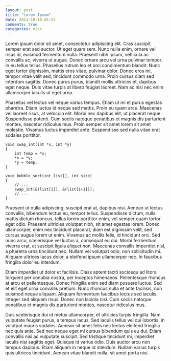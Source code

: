 ```yaml
---
layout: post
title: "Lorem Ipsum"
date: 2013-10-19 01:57
comments: true
categories: misc 
---
```


Lorem ipsum dolor sit amet, consectetur adipiscing elit. Cras suscipit semper erat sed auctor. Ut eget quam sem. Nunc nulla enim, ornare vel risus id, euismod fermentum nulla. Praesent nibh ipsum, vehicula ac convallis ac, viverra ut augue. Donec ornare arcu vel urna pulvinar tempor. In eu tellus tellus. Phasellus rutrum leo et orci condimentum blandit. Nunc eget tortor dignissim, mattis eros vitae, pulvinar dolor. Donec eros mi, tempor vitae velit sed, tincidunt commodo urna. Proin cursus diam sed interdum sagittis. Donec purus purus, blandit mollis ultricies et, dapibus eget neque. Duis vitae turpis at libero feugiat laoreet. Nam ac nisl nec enim ullamcorper iaculis ut eget urna.

Phasellus vel lectus vel neque varius tempus. Etiam ut mi et purus egestas pharetra. Etiam luctus id neque sed mattis. Proin eu quam arcu. Maecenas vel laoreet risus, at vehicula elit. Morbi nec dapibus elit, ut placerat neque. Suspendisse potenti. Cum sociis natoque penatibus et magnis dis parturient montes, nascetur ridiculus mus. Proin semper sit amet lorem sit amet molestie. Vivamus luctus imperdiet ante. Suspendisse sed nulla vitae erat sodales porttitor.
```
void swap_int(int *x, int *y)
{
    int temp = *x;
    *x = *y;
    *y = temp;
}
 
void bubble_sort(int list[], int size)
{
    // ...
    swap_int(&(list[i]), &(list[i+1]));
    // ...
}
```
Praesent ut nulla adipiscing, suscipit erat at, dapibus nisi. Aenean ut lectus convallis, bibendum lectus eu, tempor tellus. Suspendisse dictum, nulla mattis dictum rhoncus, tellus lorem porttitor enim, vel semper quam tortor eget odio. Praesent ultricies volutpat nibh, sit amet egestas lorem. Donec ullamcorper, enim nec tincidunt placerat, diam est dignissim velit, sed cursus augue lorem ut enim. Vivamus ac mollis felis, id tincidunt orci. Sed nunc arcu, scelerisque vel luctus a, consequat eu dui. Morbi fermentum viverra erat, et suscipit ligula aliquet non. Maecenas convallis imperdiet nisl, a pharetra urna tincidunt nec. Nullam vel volutpat odio, non sollicitudin mi. Aliquam ultrices lacus dolor, a eleifend ipsum ullamcorper nec. In faucibus fringilla dolor eu interdum.

Etiam imperdiet ut dolor et facilisis. Class aptent taciti sociosqu ad litora torquent per conubia nostra, per inceptos himenaeos. Pellentesque rhoncus at arcu et pellentesque. Donec fringilla enim sed diam posuere luctus. Sed et elit eget urna convallis pretium. Nunc rhoncus nulla et ante facilisis, non euismod neque aliquam. Aliquam fermentum faucibus lectus sed iaculis. Integer sed aliquam risus. Donec non lacinia nisi. Cum sociis natoque penatibus et magnis dis parturient montes, nascetur ridiculus mus.

Duis scelerisque dui id metus ullamcorper, et ultricies turpis fringilla. Nam vulputate feugiat purus, a tempus lacus. Sed iaculis tellus vel dui lobortis, in volutpat mauris sodales. Aenean sit amet felis nec lectus eleifend fringilla nec quis ante. Sed nec neque eget mi cursus bibendum quis eu dui. Etiam convallis nisi ac vulputate suscipit. Sed tristique tincidunt mi, imperdiet iaculis nisi sagittis eget. Quisque id varius odio. Duis auctor arcu non tempus dapibus. Etiam aliquam in neque id interdum. Nullam varius turpis quis ultrices tincidunt. Aenean vitae blandit nulla, sit amet porta nisi. 
